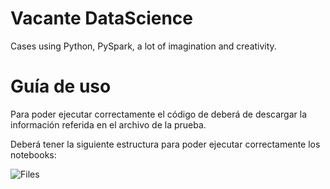 # Vacante DataScience
Cases using Python, PySpark, a lot of imagination and creativity.

# Guía de uso

Para poder ejecutar correctamente el código de deberá de descargar la información referida en el archivo de la prueba.

Deberá tener la siguiente estructura para poder ejecutar correctamente los notebooks:

![Files](https://github.com/fannygz88/Vacante_DataScience/tree/master/images/Captura.PNG)

